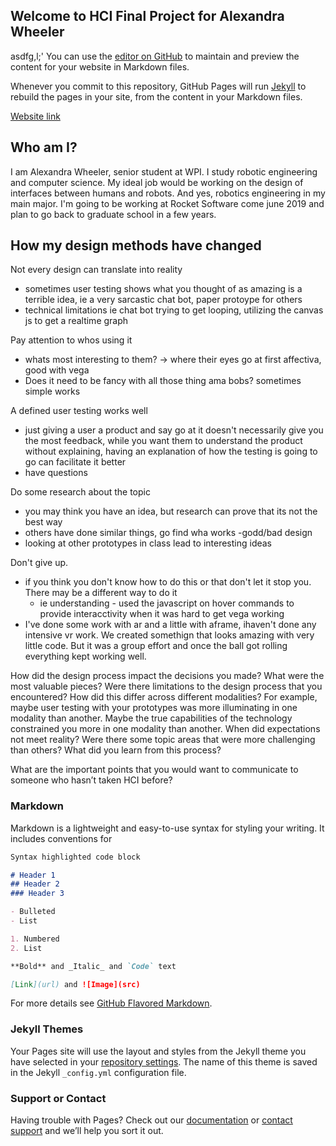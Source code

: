 ## Welcome to HCI Final Project for Alexandra Wheeler
asdfg,l;'
You can use the [editor on GitHub](https://github.com/Wheeleral/HCIDesign/edit/master/index.md) to maintain and preview the content for your website in Markdown files.

Whenever you commit to this repository, GitHub Pages will run [Jekyll](https://jekyllrb.com/) to rebuild the pages in your site, from the content in your Markdown files.

[Website link](https://wheeleral.github.io/HCIDesign/)

## Who am I?
I am Alexandra Wheeler, senior student at WPI. I study robotic engineering and computer science. My ideal job would be working on the design of interfaces between humans and robots. And yes, robotics engineering in my main major. I'm going to be working at Rocket Software come june 2019 and plan to go back to graduate school in a few years. 


## How my design methods have changed

Not every design can translate into reality
  - sometimes user testing shows what you thought of as amazing is a terrible idea, ie a very sarcastic chat bot, paper protoype for others
  - technical limitations ie chat bot trying to get looping, utilizing the canvas js to get a realtime graph
  
Pay attention to whos using it
  - whats most interesting to them? -> where their eyes go at first affectiva, good with vega
  - Does it need to be fancy with all those thing ama bobs? sometimes simple works
  
 A defined user testing works well
 - just giving a user a product and say go at it doesn't necessarily give you the most feedback, while you want them to understand the product without explaining, having an explanation of how the testing is going to go can facilitate it better
 - have questions
 
 Do some research about the topic
 - you may think you have an idea, but research can prove that its not the best way
 - others have done similar things, go find wha works -godd/bad design
 - looking at other prototypes in class lead to interesting ideas
 
 Don't give up.
 - if you think you don't know how to do this or that don't let it stop you. There may be a different way to do it
    - ie understanding - used the javascript on hover commands to provide interacctivity when it was hard to get vega working
 - I've done some work with ar and a little with aframe, ihaven't done any intensive vr work. We created somethign that looks amazing with very little code. But it was a group effort and once the ball got rolling everything kept working well. 
 
 
 

How did the design process impact the decisions you made? 
What were the most valuable pieces? 
Were there limitations to the design process that you encountered?
How did this differ across different modalities? 
For example, maybe user testing with your prototypes was more illuminating in one modality than another. 
Maybe the true capabilities of the technology constrained you more in one modality than another.
When did expectations not meet reality?
Were there some topic areas that were more challenging than others? What did you learn from this process?


What are the important points that you would want to communicate to someone who hasn’t taken HCI before?


### Markdown

Markdown is a lightweight and easy-to-use syntax for styling your writing. It includes conventions for

```markdown
Syntax highlighted code block

# Header 1
## Header 2
### Header 3

- Bulleted
- List

1. Numbered
2. List

**Bold** and _Italic_ and `Code` text

[Link](url) and ![Image](src)
```

For more details see [GitHub Flavored Markdown](https://guides.github.com/features/mastering-markdown/).

### Jekyll Themes

Your Pages site will use the layout and styles from the Jekyll theme you have selected in your [repository settings](https://github.com/Wheeleral/HCIDesign/settings). The name of this theme is saved in the Jekyll `_config.yml` configuration file.

### Support or Contact

Having trouble with Pages? Check out our [documentation](https://help.github.com/categories/github-pages-basics/) or [contact support](https://github.com/contact) and we’ll help you sort it out.
